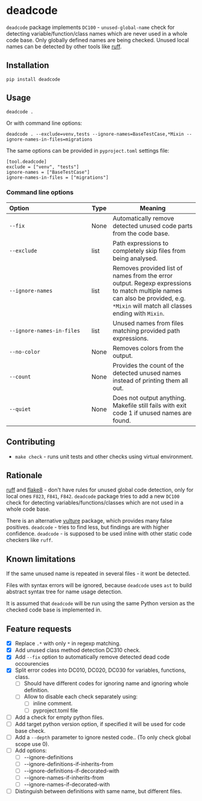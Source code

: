# deadcode
`deadcode` package implements `DC100` - `unused-global-name` check for detecting
variable/function/class names which are never used in a whole code base.
Only globally defined names are being checked.
Unused local names can be detected by other tools like [ruff](https://pypi.org/project/ruff/).

## Installation
```shell
pip install deadcode
```

## Usage
```shell
deadcode .
```

Or with command line options:
```
deadcode . --exclude=venv,tests --ignore-names=BaseTestCase,*Mixin --ignore-names-in-files=migrations
```

The same options can be provided in `pyproject.toml` settings file:
```
[tool.deadcode]
exclude = ["venv", "tests"]
ignore-names = ["BaseTestCase"]
ignore-names-in-files = ["migrations"]
```

### Command line options

| Option&nbsp;&nbsp;&nbsp;&nbsp;&nbsp;&nbsp;&nbsp;&nbsp;&nbsp;&nbsp;&nbsp;&nbsp;&nbsp;&nbsp;&nbsp;&nbsp;&nbsp;&nbsp;&nbsp;&nbsp;&nbsp;&nbsp;&nbsp;&nbsp;&nbsp;&nbsp;&nbsp;&nbsp;&nbsp;&nbsp;&nbsp;&nbsp;&nbsp;&nbsp;&nbsp; | Type | Meaning  |
|--------------------------|------|----------|
|`--fix`                   | None | Automatically remove detected unused code parts from the code base. |
|`--exclude`               | list | Path expressions to completely skip files from being analysed. |
|`--ignore-names`          | list | Removes provided list of names from the error output. Regexp expressions to match multiple names can also be provided, e.g. `*Mixin` will match all classes ending with `Mixin`. |
|`--ignore-names-in-files` | list | Unused names from files matching provided path expressions. |
|`--no-color`              | None | Removes colors from the output. |
|`--count`                 | None | Provides the count of the detected unused names instead of printing them all out. |
|`--quiet`                 | None | Does not output anything. Makefile still fails with exit code 1 if unused names are found. |


## Contributing
- `make check` - runs unit tests and other checks using virtual environment.

## Rationale
[ruff](https://pypi.org/project/ruff/) and
[flake8](https://pypi.org/project/flake8/) - don't have rules for unused global
code detection, only for local ones `F823`, `F841`, `F842`. `deadcode` package
tries to add a new `DC100` check for detecting variables/functions/classes
which are not used in a whole code base.

There is an alternative [vulture](https://pypi.org/project/vulture/) package,
which provides many false positives.
`deadcode` - tries to find less, but findings are with higher confidence.
`deadcode` - is supposed to be used inline with other static code checkers like `ruff`.

## Known limitations
If the same unused name is repeated in several files - it wont be detected.

Files with syntax errors will be ignored, because `deadcode` uses `ast` to
build abstract syntax tree for name usage detection.

It is assumed that `deadcode` will be run using the same Python version as the
checked code base is implemented in.

## Feature requests
- [x] Replace `.*` with only `*` in regexp matching.
- [x] Add unused class method detection DC310 check.
- [x] Add `--fix` option to automatically remove detected dead code occourencies
- [x] Split error codes into DC010, DC020, DC030 for variables, functions, class.
    - [ ] Should have different codes for ignoring name and ignoring whole definition.
    - [ ] Allow to disable each check separately using:
        - [ ] inline comment.
        - [ ] pyproject.toml file
- [ ] Add a check for empty python files.
- [ ] Add target python version option, if specified it will be used for code base check.
- [ ] Add a `--depth` parameter to ignore nested code.. (To only check global scope use 0).
- [ ] Add options:
    - [ ] --ignore-definitions
    - [ ] --ignore-definitions-if-inherits-from
    - [ ] --ignore-definitions-if-decorated-with
    - [ ] --ignore-names-if-inherits-from
    - [ ] --ignore-names-if-decorated-with
- [ ] Distinguish between definitions with same name, but different files.
